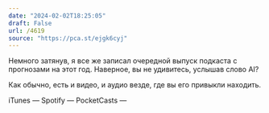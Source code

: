 ```yaml
---
date: "2024-02-02T18:25:05"
draft: False
url: /4619
source: "https://pca.st/ejgk6cyj"
---
```


Немного затянув, я все же записал очередной выпуск подкаста с прогнозами на этот год. Наверное, вы не удивитесь, услышав слово AI?

Как обычно, есть и видео, и аудио везде, где вы его привыкли находить. 


iTunes — 
Spotify — 
PocketCasts —
